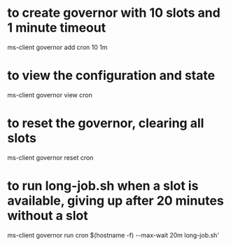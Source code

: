 # to create governor with 10 slots and 1 minute timeout
ms-client governor add cron 10 1m

# to view the configuration and state
ms-client governor view cron

# to reset the governor, clearing all slots
ms-client governor reset cron

# to run long-job.sh when a slot is available, giving up after 20 minutes without a slot
ms-client governor run cron $(hostname -f) --max-wait 20m long-job.sh'
